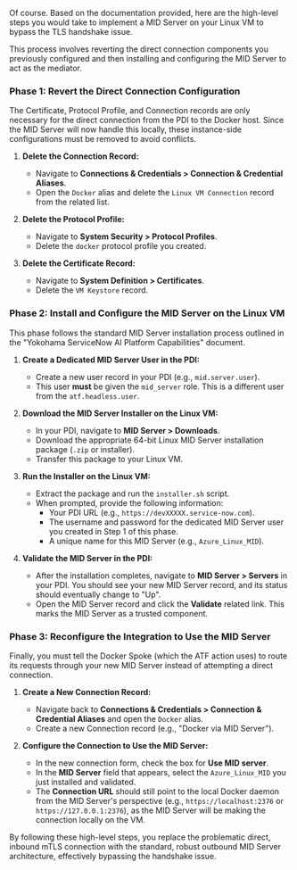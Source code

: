 Of course. Based on the documentation provided, here are the high-level steps you would take to implement a MID Server on your Linux VM to bypass the TLS handshake issue.

This process involves reverting the direct connection components you previously configured and then installing and configuring the MID Server to act as the mediator.

### Phase 1: Revert the Direct Connection Configuration

The Certificate, Protocol Profile, and Connection records are only necessary for the direct connection from the PDI to the Docker host. Since the MID Server will now handle this locally, these instance-side configurations must be removed to avoid conflicts.

1.  **Delete the Connection Record:**
    *   Navigate to **Connections & Credentials > Connection & Credential Aliases**.
    *   Open the `Docker` alias and delete the `Linux VM Connection` record from the related list.

2.  **Delete the Protocol Profile:**
    *   Navigate to **System Security > Protocol Profiles**.
    *   Delete the `docker` protocol profile you created.

3.  **Delete the Certificate Record:**
    *   Navigate to **System Definition > Certificates**.
    *   Delete the `VM Keystore` record.

### Phase 2: Install and Configure the MID Server on the Linux VM

This phase follows the standard MID Server installation process outlined in the "Yokohama ServiceNow AI Platform Capabilities" document.

1.  **Create a Dedicated MID Server User in the PDI:**
    *   Create a new user record in your PDI (e.g., `mid.server.user`).
    *   This user **must** be given the `mid_server` role. This is a different user from the `atf.headless.user`.

2.  **Download the MID Server Installer on the Linux VM:**
    *   In your PDI, navigate to **MID Server > Downloads**.
    *   Download the appropriate 64-bit Linux MID Server installation package (`.zip` or installer).
    *   Transfer this package to your Linux VM.

3.  **Run the Installer on the Linux VM:**
    *   Extract the package and run the `installer.sh` script.
    *   When prompted, provide the following information:
        *   Your PDI URL (e.g., `https://devXXXXX.service-now.com`).
        *   The username and password for the dedicated MID Server user you created in Step 1 of this phase.
        *   A unique name for this MID Server (e.g., `Azure_Linux_MID`).

4.  **Validate the MID Server in the PDI:**
    *   After the installation completes, navigate to **MID Server > Servers** in your PDI. You should see your new MID Server record, and its status should eventually change to "Up".
    *   Open the MID Server record and click the **Validate** related link. This marks the MID Server as a trusted component.

### Phase 3: Reconfigure the Integration to Use the MID Server

Finally, you must tell the Docker Spoke (which the ATF action uses) to route its requests through your new MID Server instead of attempting a direct connection.

1.  **Create a New Connection Record:**
    *   Navigate back to **Connections & Credentials > Connection & Credential Aliases** and open the `Docker` alias.
    *   Create a new Connection record (e.g., "Docker via MID Server").

2.  **Configure the Connection to Use the MID Server:**
    *   In the new connection form, check the box for **Use MID server**.
    *   In the **MID Server** field that appears, select the `Azure_Linux_MID` you just installed and validated.
    *   The **Connection URL** should still point to the local Docker daemon from the MID Server's perspective (e.g., `https://localhost:2376` or `https://127.0.0.1:2376`), as the MID Server will be making the connection locally on the VM.

By following these high-level steps, you replace the problematic direct, inbound mTLS connection with the standard, robust outbound MID Server architecture, effectively bypassing the handshake issue.